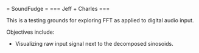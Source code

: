 = SoundFudge =
=== Jeff + Charles ===

This is a testing grounds for exploring FFT as applied to digital audio input.

Objectives include:

* Visualizing raw input signal next to the decomposed sinosoids.
